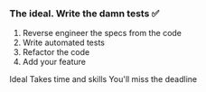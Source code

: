 ### The ideal. Write the damn tests ✅

1. Reverse engineer the specs from the code
2. Write automated tests
3. Refactor the code
4. Add your feature

Ideal
Takes time and skills
You'll miss the deadline
